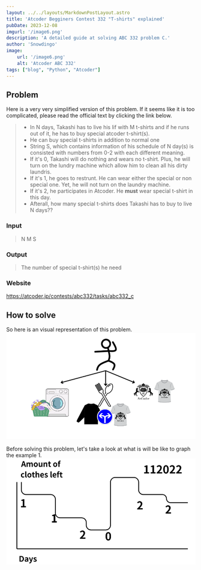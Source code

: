 ```yaml
---
layout: ../../layouts/MarkdownPostLayout.astro
title: 'Atcoder Begginers Contest 332 "T-shirts" explained'
pubDate: 2023-12-08
imgurl: '/image6.png'
description: 'A detailed guide at solving ABC 332 problem C.'
author: 'Snowdingo'
image:
    url: '/image6.png'
    alt: 'Atcoder ABC 332'
tags: ["blog", "Python", "Atcoder"]
---
```

## Problem
Here is a very very simplified version of this problem.
If it seems like it is too complicated, please read the official text by clicking the link below.
> - In N days, Takashi has to live his lif with M t-shirts and if he runs out of it, he has to buy special atcoder t-shirt(s).
> - He can buy special t-shirts in addition to normal one
> - String S, which contains information of his schedule of N day(s) is consisted with numbers from 0-2 with each different meaning.
> - If it's 0, Takashi will do nothing and wears no t-shirt. Plus, he will turn on the lundry machine which allow him to clean all his dirty laundris.
> - If it's 1, he goes to restrunt. He can wear either the special or non special one. Yet, he will not turn on the laundry machine.
> - If it's 2, he participates in Atcoder. He **must** wear special t-shirt in this day.
> - Afterall, how many special t-shirts does Takashi has to buy to live N days??

### Input
> N M
> S

### Output
> The number of special t-shirt(s) he need

### Website
https://atcoder.jp/contests/abc332/tasks/abc332_c

## How to solve
So here is an visual representation of this problem.
<img src="/public/guide1.png"  alt="Detailed Guide"/>

Before solving this problem, let's take a look at what is will be like to graph the example 1.
<img src="/public/guide2.png"  alt="Graph"/>